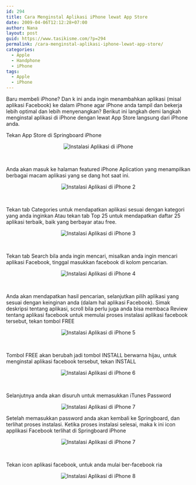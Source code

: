 ```yaml
---
id: 294
title: Cara Menginstal Aplikasi iPhone lewat App Store
date: 2009-04-06T12:12:28+07:00
author: Nana
layout: post
guid: https://www.tasikisme.com/?p=294
permalink: /cara-menginstal-aplikasi-iphone-lewat-app-store/
categories:
  - Apple
  - Handphone
  - iPhone
tags:
  - Apple
  - iPhone
---
```

<div >
  <p>
    Baru membeli iPhone? Dan k ini anda ingin menambahkan aplikasi (misal aplikasi Facebook) ke dalam iPhone agar iPhone anda tampil dan bekerja lebih optimal dan lebih menyenangkan? Berikut ini langkah demi langkah menginstal aplikasi di iPhone dengan lewat App Store langsung dari iPhone anda.
  </p>
  
  <p>
    Tekan App Store di Springboard iPhone
  </p>
  
  <div style="text-align: center">
    <img src="images/stories/iphone1.gif" border="0" alt="Instalasi Aplikasi di iPhone" title="Instalasi Aplikasi di iPhone" />
  </div>
  
  <p>
     
  </p>
  
  <p>
    Anda akan masuk ke halaman featured iPhone Aplication yang menampilkan berbagai macam aplikasi yang se dang hot saat ini.
  </p>
  
  <div style="text-align: center">
    <img src="images/stories/iphone2.gif" border="0" alt="Instalasi Aplikasi di iPhone 2" title="Instalasi Aplikasi di iPhone 2" />
  </div>
  
  <p>
     
  </p>
  
  <p>
    Tekan tab Categories untuk mendapatkan aplikasi sesuai dengan kategori yang anda inginkan Atau tekan tab Top 25 untuk mendapatkan daftar 25 aplikasi terbaik, baik yang berbayar atau free.
  </p>
  
  <div style="text-align: center">
    <img src="images/stories/iphone3.gif" border="0" alt="Instalasi Aplikasi di iPhone 3" title="Instalasi Aplikasi di iPhone 3" />
  </div>
  
  <p>
     
  </p>
  
  <p>
    Tekan tab Search bila anda ingin mencari, misalkan anda ingin mencari aplikasi Facebook, tinggal masukkan facebook di kolom pencarian.
  </p>
  
  <div style="text-align: center">
    <img src="images/stories/iphone4.gif" border="0" alt="Instalasi Aplikasi di iPhone 4" title="Instalasi Aplikasi di iPhone 4" />
  </div>
  
  <p>
  </p>
  
  <p>
     
  </p>
  
  <p>
    Anda akan mendapatkan hasil pencarian, selanjutkan pilih aplikasi yang sesuai dengan keinginan anda (dalam hal aplikasi Facebook). Simak deskripsi tentang aplikasi, scroll bila perlu juga anda bisa membaca Review tentang aplikasi facebook untuk memulai proses instalasi aplikasi facebook tersebut, tekan tombol FREE
  </p>
  
  <div style="text-align: center">
    <img src="images/stories/iphone6.gif" border="0" alt="Instalasi Aplikasi di iPhone 5" title="Instalasi Aplikasi di iPhone 5" />
  </div>
  
  <p>
  </p>
  
  <p>
     
  </p>
  
  <p>
    Tombol FREE akan berubah jadi tombol INSTALL berwarna hijau, untuk menginstal aplikasi facebook tersebut, tekan INSTALL
  </p>
  
  <div style="text-align: center">
    <img src="images/stories/iphone7.gif" border="0" alt="Instalasi Aplikasi di iPhone 6" title="Instalasi Aplikasi di iPhone 6" />
  </div>
  
  <p>
  </p>
  
  <p>
     
  </p>
  
  <p>
    Selanjutnya anda akan disuruh untuk memasukkan iTunes Password
  </p>
  
  <div style="text-align: center">
    <img src="images/stories/iphone8.gif" border="0" alt="Instalasi Aplikasi di iPhone 7" title="Instalasi Aplikasi di iPhone 7" />
  </div>
  
  <p>
    Setelah memasukkan password anda akan kembali ke Springboard, dan terlihat proses instalasi. Ketika proses instalasi selesai, maka k ini icon applikasi Facebook terlihat di Springboard iPhone
  </p>
  
  <div style="text-align: center">
    <img src="images/stories/iphone10.gif" border="0" alt="Instalasi Aplikasi di iPhone 7" title="Instalasi Aplikasi di iPhone 7" />
  </div>
  
  <p>
  </p>
  
  <p>
     
  </p>
  
  <p>
    Tekan icon aplikasi facebook, untuk anda mulai ber-facebook ria
  </p>
  
  <div style="text-align: center">
    <img src="images/stories/iphone11.gif" border="0" alt="Instalasi Aplikasi di iPhone 8" title="Instalasi Aplikasi di iPhone 8" />
  </div></p>
</div>